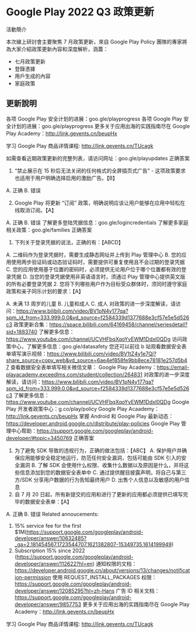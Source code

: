 # Google Play 2022 Q3 政策更新

活動簡介


本次線上研討會主要聚焦 7 月政策更新，來自 Google Play Policy 團隊的專家將為大家介紹政策更新內容和深度解析，涵蓋：

- 七月政策更新
- 登錄憑據
- 用戶生成的內容
- 家庭政策

## 更新說明


各项 Google Play 安全计划的进展：goo.gle/playprogress
各项 Google Play 安全计划的进展：goo.gle/playprogress
更多关于应用出海的实践指南尽在 Google Play Academy：http://link.gevents.cn/beupHx

学习 Google Play 商品详情课程: http://link.gevents.cn/TUcagk


如需查看近期政策更新的完整列表，请访问网址：goo.gle/playupdates
正确答案

1. “禁止展示在 15 秒后无法关闭的任何格式的全屏插页式广告” - 这项政策要求也适用于用户明确选择启用的激励广告。【B】

A. 正确
B. 错误

2. Google Play 将更新 “订阅” 政策，明确说明应该让用户能够在应用中轻松在线取消订阅。【A】

A. 正确
B. 错误
了解更多登陆凭据信息：goo.gle/logincredentials
了解更多家庭相关政策：goo.gle/families
正确答案

1. 下列关于登录凭据的说法，正确的有：【ABCD】

A. 二维码作为登录凭据时，需要生成静态网址并上传到 Play 管理中心
B. 您的应用使用两步验证码或动态验证码时，需要提供可重复使用且不会过期的登录凭据
C. 您的应用使用基于位置的密码时，必须提供无论用户位于哪个位置都有效的登录凭据
D. 当您的登录凭据使用非英语语言时，须通过 Play 管理中心提供英文版的所有必要登录凭据
2. 您将下列哪些用户作为目标受众群体时，须同时遵守家庭政策和亲子同乐计划的要求：【A】

A. 未满 13 周岁的儿童
B. 儿童和成人
C. 成人
对政策的进一步深度解读，请访问：https://www.bilibili.com/video/BV1pN4y177qa?spm_id_from=333.999.0.0&vd_source=f2584339d1377688e3cf57e5e5d526c3
政策更新合集：https://space.bilibili.com/64169458/channel/seriesdetail?sid=1883740
了解更多信息：https://www.youtube.com/channel/UCVHFbqXqoYvEWM1Ddxl0QDg
访问政策中心，了解更多信息：goo.gle/datasafety
您还可以前往 b 站观看数据安全表单填写演示视频：https://www.bilibili.com/video/BV1tZ4y1e7Qj?share_source=copy_web&vd_source=6ae4ef858fe9bb8ece78181e257d5b47
查看数据安全表单填写相关微信文章：
Google Play Academy：https://email-playacademy.exceedlms.com/student/collection/264831
对政策的进一步深度解读，请访问：https://www.bilibili.com/video/BV1pN4y177qa?spm_id_from=333.999.0.0&vd_source=f2584339d1377688e3cf57e5e5d526c3
了解更多信息：https://www.youtube.com/channel/UCVHFbqXqoYvEWM1Ddxl0QDg
Google Play 开发者政策中心：g.co/play/policy
Google Play Acaademy：http://link.gevents.cn/beupHx
掌握 Android 和 Google Play 最新动态：https://developer.android.google.cn/distribute/play-policies
Google Play 管理中心帮助：https://support.google.com/googleplay/android-developer/#topic=3450769
正确答案

1. 为了避免 SDK 导致的违规行为，正确的做法包括：【ABC】
A. 保护用户并确保应用能够安全稳定地运行，防范任何安全漏洞，包括可能由 SDK 引入的安全漏洞
B. 了解 SDK 会使用什么权限、收集什么数据以及原因是什么，并将这些信息添加到您的数据安全表单中
C. 通过提供醒目披露声明，将自己与第三方/SDK 分享用户数据的行为告知最终用户
D. 出售个人信息以及敏感的用户信息
2. 自 7 月 20 日起，所有新提交的应用和进行了更新的应用都必须提供已填写完毕的数据安全表单：【A】

A. 正确
B. 错误
Related annoucements: 
1. 15% service fee for the first $1M(https://support.google.com/googleplay/android-developer/answer/10632485?_ga=2.181454567.1723544707.1621382807-15349735.1614199949)
2. Subscription 15% since 2022 (https://support.google.com/googleplay/android-developer/answer/112622?hl=en)
通知权限的文档：https://developer.android.google.cn/about/versions/13/changes/notification-permission
使用 REQUEST_INSTALL_PACKAGES 权限：https://support.google.com/googleplay/android-developer/answer/12085295?hl=zh-Hans
广告 ID 相关文档：https://support.google.com/googleplay/android-developer/answer/9857753
更多关于应用出海的实践指南尽在 Google Play Academy：http://link.gevents.cn/beupHx

学习 Google Play 商品详情课程: http://link.gevents.cn/TUcagk